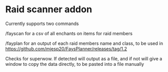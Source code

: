 # Raid scanner addon

Currently supports two commands

/fayscan for a csv of all enchants on items for raid members

/fayplan for an output of each raid members name and class, to be used in https://github.com/mjesp20/FaysPlanner/releases/tag/1.2

Checks for superwow. If detected will output as a file, and if not will give a window to copy the data directly, to be pasted into a file manually
